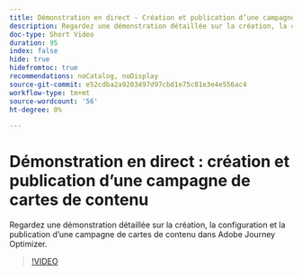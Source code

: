 ```yaml
---
title: Démonstration en direct - Création et publication d’une campagne de cartes de contenu
description: Regardez une démonstration détaillée sur la création, la configuration et la publication d’une campagne de cartes de contenu dans Adobe Journey Optimizer.
doc-type: Short Video
duration: 95
index: false
hide: true
hidefromtoc: true
recommendations: noCatalog, noDisplay
source-git-commit: e52cdba2a9203497d97cbd1e75c81e3e4e556ac4
workflow-type: tm+mt
source-wordcount: '56'
ht-degree: 0%

---
```



# Démonstration en direct : création et publication d’une campagne de cartes de contenu

Regardez une démonstration détaillée sur la création, la configuration et la publication d’une campagne de cartes de contenu dans Adobe Journey Optimizer.

<!-- 62_S603_3442534_94_live-demo-creating-and-publishing-a-content-card-campaign -->
>[!VIDEO](https://video.tv.adobe.com/v/3458208/?learn=on&enablevpops=true)
